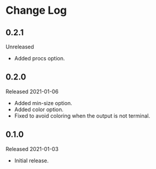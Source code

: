 # Change Log

## 0.2.1

Unreleased

- Added procs option.

## 0.2.0

Released 2021-01-06

- Added min-size option.
- Added color option.
- Fixed to avoid coloring when the output is not terminal.

## 0.1.0

Released 2021-01-03

- Initial release.
